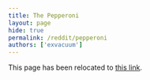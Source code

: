 ```yaml
---
title: The Pepperoni
layout: page
hide: true
permalink: /reddit/pepperoni
authors: ['exvacuum']
---
```

<html>
<head>
    <script type="text/javascript">
        window.location.replace("./#pepperoni");
    </script>
</head>
<body>
<p>This page has been relocated to <a href="./#pepperoni">this link</a>.</p>
</body>
</html>